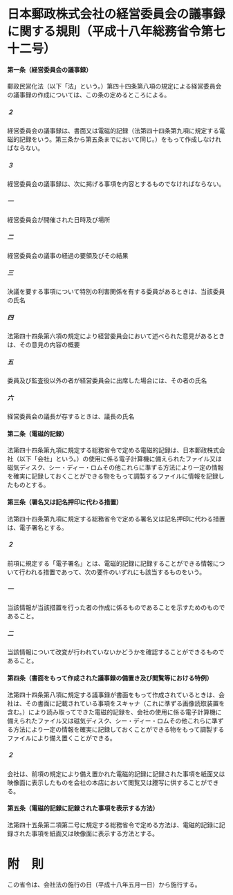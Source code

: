 # 日本郵政株式会社の経営委員会の議事録に関する規則（平成十八年総務省令第七十二号）
#### 第一条（経営委員会の議事録）
郵政民営化法（以下「法」という。）第四十四条第八項の規定による経営委員会の議事録の作成については、この条の定めるところによる。
##### ２
経営委員会の議事録は、書面又は電磁的記録（法第四十四条第九項に規定する電磁的記録をいう。第三条から第五条までにおいて同じ。）をもって作成しなければならない。
##### ３
経営委員会の議事録は、次に掲げる事項を内容とするものでなければならない。
##### 一
経営委員会が開催された日時及び場所
##### 二
経営委員会の議事の経過の要領及びその結果
##### 三
決議を要する事項について特別の利害関係を有する委員があるときは、当該委員の氏名
##### 四
法第四十四条第六項の規定により経営委員会において述べられた意見があるときは、その意見の内容の概要
##### 五
委員及び監査役以外の者が経営委員会に出席した場合には、その者の氏名
##### 六
経営委員会の議長が存するときは、議長の氏名
#### 第二条（電磁的記録）
法第四十四条第九項に規定する総務省令で定める電磁的記録は、日本郵政株式会社（以下「会社」という。）の使用に係る電子計算機に備えられたファイル又は磁気ディスク、シー・ディー・ロムその他これらに準ずる方法により一定の情報を確実に記録しておくことができる物をもって調製するファイルに情報を記録したものとする。
#### 第三条（署名又は記名押印に代わる措置）
法第四十四条第九項に規定する総務省令で定める署名又は記名押印に代わる措置は、電子署名とする。
##### ２
前項に規定する「電子署名」とは、電磁的記録に記録することができる情報について行われる措置であって、次の要件のいずれにも該当するものをいう。
##### 一
当該情報が当該措置を行った者の作成に係るものであることを示すためのものであること。
##### 二
当該情報について改変が行われていないかどうかを確認することができるものであること。
#### 第四条（書面をもって作成された議事録の備置き及び閲覧等における特例）
法第四十四条第八項に規定する議事録が書面をもって作成されているときは、会社は、その書面に記載されている事項をスキャナ（これに準ずる画像読取装置を含む。）により読み取ってできた電磁的記録を、会社の使用に係る電子計算機に備えられたファイル又は磁気ディスク、シー・ディー・ロムその他これらに準ずる方法により一定の情報を確実に記録しておくことができる物をもって調製するファイルにより備え置くことができる。
##### ２
会社は、前項の規定により備え置かれた電磁的記録に記録された事項を紙面又は映像面に表示したものを会社の本店において閲覧又は謄写に供することができる。
#### 第五条（電磁的記録に記録された事項を表示する方法）
法第四十五条第二項第二号に規定する総務省令で定める方法は、電磁的記録に記録された事項を紙面又は映像面に表示する方法とする。
# 附　則
この省令は、会社法の施行の日（平成十八年五月一日）から施行する。

